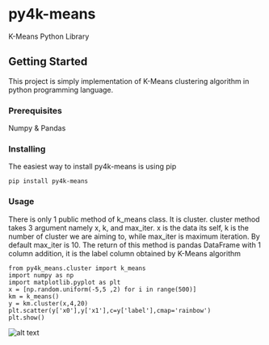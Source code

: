 # py4k-means

K-Means Python Library

## Getting Started

This project is simply implementation of K-Means clustering algorithm in python programming language.

### Prerequisites

Numpy & Pandas


### Installing

The easiest way to install py4k-means is using pip

```
pip install py4k-means
```

### Usage
There is only 1 public method of k_means class. It is cluster. cluster method takes 3 argument namely x, k, and max_iter. x is the data its self, k is the number of cluster we are aiming to, while max_iter is maximum iteration. By default max_iter is 10. The return of this method is pandas DataFrame with 1 column addition, it is the label column obtained by K-Means algorithm
```
from py4k_means.cluster import k_means
import numpy as np
import matplotlib.pyplot as plt
x = [np.random.uniform(-5,5 ,2) for i in range(500)]
km = k_means()
y = km.cluster(x,4,20)
plt.scatter(y['x0'],y['x1'],c=y['label'],cmap='rainbow')
plt.show()
```
![alt text](https://ibb.co/N61nXYN)
